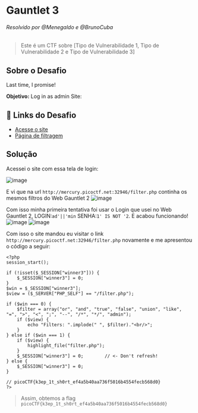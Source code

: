 # Gauntlet 3
###### Resolvido por @Menegaldo e @BrunoCuba
> Este é um CTF sobre [Tipo de Vulnerabilidade 1, Tipo de Vulnerabilidade 2 e Tipo de Vulnerabilidade 3]  

## Sobre o Desafio  
Last time, I promise!  

**Objetivo:** Log in as admin Site:  

## 🔗 Links do Desafio  
- [Acesse o site](http://mercury.picoctf.net:8650/)  
- [Página de filtragem](http://mercury.picoctf.net:8650/filter.php)    

## Solução  

Acessei o site com essa tela de login:

![image](https://github.com/user-attachments/assets/894f1710-9ef2-4e1e-8d6c-f9b3cf4e3321)

E vi que na url ```http://mercury.picoctf.net:32946/filter.php``` continha os mesmos filtros do Web Gauntlet 2
![image](https://github.com/user-attachments/assets/e665f986-4d37-4d1b-94ae-722b0079b467)


Com isso minha primeira tentativa foi usar o Login que usei no Web Gauntlet 2, LOGIN:```ad'||'min``` SENHA:```1' IS NOT '2```.
E acabou funcionando!
![image](https://github.com/user-attachments/assets/86f0695b-065b-435b-84b3-4c05235fc10d)
![image](https://github.com/user-attachments/assets/8eae02cb-ddd8-4f51-9d7d-aec65f7337e7)

Com isso o site mandou eu visitar o link ```http://mercury.picoctf.net:32946/filter.php``` novamente e me apresentou o código a seguir:


```
<?php
session_start();

if (!isset($_SESSION["winner3"])) {
    $_SESSION["winner3"] = 0;
}
$win = $_SESSION["winner3"];
$view = ($_SERVER["PHP_SELF"] == "/filter.php");

if ($win === 0) {
    $filter = array("or", "and", "true", "false", "union", "like", "=", ">", "<", ";", "--", "/*", "*/", "admin");
    if ($view) {
        echo "Filters: ".implode(" ", $filter)."<br/>";
    }
} else if ($win === 1) {
    if ($view) {
        highlight_file("filter.php");
    }
    $_SESSION["winner3"] = 0;        // <- Don't refresh!
} else {
    $_SESSION["winner3"] = 0;
}

// picoCTF{k3ep_1t_sh0rt_ef4a5b40aa736f5016b4554fecb568d0}
?>
```

> Assim, obtemos a flag `picoCTF{k3ep_1t_sh0rt_ef4a5b40aa736f5016b4554fecb568d0}`  
